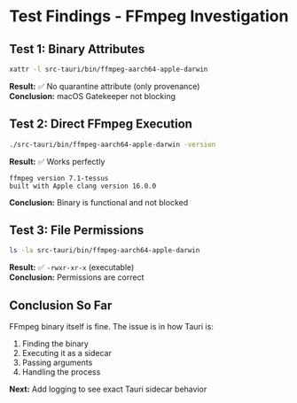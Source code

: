 # Test Findings - FFmpeg Investigation

## Test 1: Binary Attributes
```bash
xattr -l src-tauri/bin/ffmpeg-aarch64-apple-darwin
```
**Result:** ✅ No quarantine attribute (only provenance)  
**Conclusion:** macOS Gatekeeper not blocking

## Test 2: Direct FFmpeg Execution
```bash
./src-tauri/bin/ffmpeg-aarch64-apple-darwin -version
```
**Result:** ✅ Works perfectly  
```
ffmpeg version 7.1-tessus
built with Apple clang version 16.0.0
```
**Conclusion:** Binary is functional and not blocked

## Test 3: File Permissions
```bash
ls -la src-tauri/bin/ffmpeg-aarch64-apple-darwin
```
**Result:** ✅ `-rwxr-xr-x` (executable)  
**Conclusion:** Permissions are correct

## Conclusion So Far

FFmpeg binary itself is fine. The issue is in how Tauri is:
1. Finding the binary
2. Executing it as a sidecar
3. Passing arguments
4. Handling the process

**Next:** Add logging to see exact Tauri sidecar behavior
